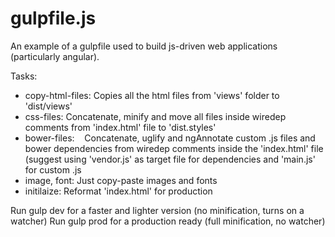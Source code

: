 # gulpfile.js

An example of a gulpfile used to build js-driven web applications (particularly angular).

Tasks:
- copy-html-files:
    Copies all the html files from 'views' folder to 'dist/views'
- css-files:
    Concatenate, minify and move all files inside wiredep comments from 'index.html' file to 'dist.styles'
- bower-files:
    Concatenate, uglify and ngAnnotate custom .js files and bower dependencies from wiredep comments inside the 'index.html'       file (suggest using 'vendor.js' as target file for dependencies and 'main.js' for custom .js
- image, font:
    Just copy-paste images and fonts
- initilaize:
    Reformat 'index.html' for production
    
Run gulp dev for a faster and lighter version (no minification, turns on a watcher)
Run gulp prod for a production ready (full minification, no watcher)
